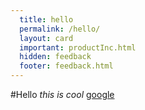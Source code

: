 ```yaml
---
  title: hello
  permalink: /hello/
  layout: card
  important: productInc.html
  hidden: feedback
  footer: feedback.html
---
```

#Hello
*this is cool*
[google](www.google.com)
